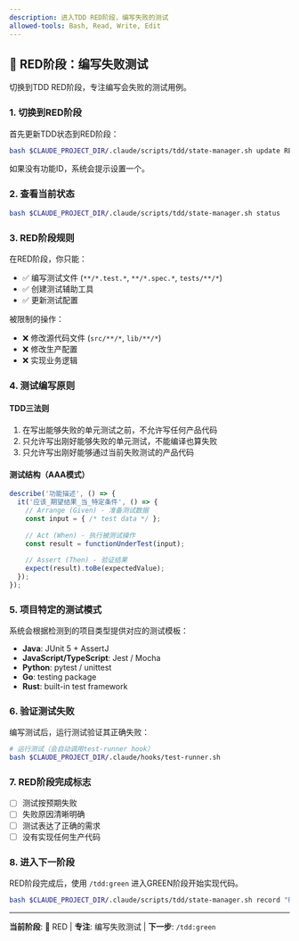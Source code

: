 ```yaml
---
description: 进入TDD RED阶段，编写失败的测试
allowed-tools: Bash, Read, Write, Edit
---
```


## 🔴 RED阶段：编写失败测试

切换到TDD RED阶段，专注编写会失败的测试用例。

### 1. 切换到RED阶段

首先更新TDD状态到RED阶段：

```bash
bash $CLAUDE_PROJECT_DIR/.claude/scripts/tdd/state-manager.sh update RED "$FEATURE_ID" "编写失败测试"
```

如果没有功能ID，系统会提示设置一个。

### 2. 查看当前状态

```bash
bash $CLAUDE_PROJECT_DIR/.claude/scripts/tdd/state-manager.sh status
```

### 3. RED阶段规则

在RED阶段，你只能：
- ✅ 编写测试文件 (`**/*.test.*`, `**/*.spec.*`, `tests/**/*`)
- ✅ 创建测试辅助工具
- ✅ 更新测试配置

被限制的操作：
- ❌ 修改源代码文件 (`src/**/*`, `lib/**/*`)
- ❌ 修改生产配置
- ❌ 实现业务逻辑

### 4. 测试编写原则

#### TDD三法则
1. 在写出能够失败的单元测试之前，不允许写任何产品代码
2. 只允许写出刚好能够失败的单元测试，不能编译也算失败
3. 只允许写出刚好能够通过当前失败测试的产品代码

#### 测试结构（AAA模式）
```javascript
describe('功能描述', () => {
  it('应该_期望结果_当_特定条件', () => {
    // Arrange (Given) - 准备测试数据
    const input = { /* test data */ };
    
    // Act (When) - 执行被测试操作
    const result = functionUnderTest(input);
    
    // Assert (Then) - 验证结果
    expect(result).toBe(expectedValue);
  });
});
```

### 5. 项目特定的测试模式

系统会根据检测到的项目类型提供对应的测试模板：

- **Java**: JUnit 5 + AssertJ
- **JavaScript/TypeScript**: Jest / Mocha
- **Python**: pytest / unittest
- **Go**: testing package
- **Rust**: built-in test framework

### 6. 验证测试失败

编写测试后，运行测试验证其正确失败：

```bash
# 运行测试（会自动调用test-runner hook）
bash $CLAUDE_PROJECT_DIR/.claude/hooks/test-runner.sh
```

### 7. RED阶段完成标志

- [ ] 测试按预期失败
- [ ] 失败原因清晰明确
- [ ] 测试表达了正确的需求
- [ ] 没有实现任何生产代码

### 8. 进入下一阶段

RED阶段完成后，使用 `/tdd:green` 进入GREEN阶段开始实现代码。

```bash
bash $CLAUDE_PROJECT_DIR/.claude/scripts/tdd/state-manager.sh record "RED phase completed"
```

---
**当前阶段**: 🔴 RED | **专注**: 编写失败测试 | **下一步**: `/tdd:green`
